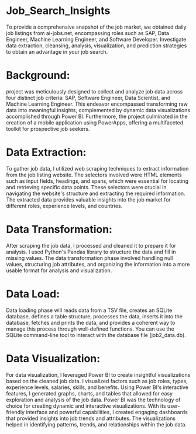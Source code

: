 # Job_Search_Insights
To provide a comprehensive snapshot of the job market, we obtained daily job listings from ai-jobs.net, encompassing roles such as SAP, Data Engineer, Machine Learning Engineer, and Software Developer. Investigate data extraction, cleansing, analysis, visualization, and prediction strategies to obtain an advantage in your job search.

# Background:
project was meticulously designed to collect and analyze job data across four distinct job criteria: SAP, Software Engineer, Data Scientist, and Machine Learning Engineer. This endeavor encompassed transforming raw data into meaningful insights, complemented by dynamic data visualizations accomplished through Power BI. Furthermore, the project culminated in the creation of a mobile application using PowerApps, offering a multifaceted toolkit for prospective job seekers.

# Data Extraction:
To gather job data, I utilized web scraping techniques to extract information from the job listing website. The selectors involved were HTML elements such as input fields, headings, and spans, which were essential for locating and retrieving specific data points. These selectors were crucial in navigating the website's structure and extracting the required information. The extracted data provides valuable insights into the job market for different roles, experience levels, and countries.

# Data Transformation:
After scraping the job data, I processed and cleaned it to prepare it for analysis. I used Python's Pandas library to structure the data and fill in missing values. The data transformation phase involved handling null values, structuring job attributes, and organizing the information into a more usable format for analysis and visualization.

# Data Load:
Data loading phase will reads data from a TSV file, creates an SQLite database, defines a table structure, processes the data, inserts it into the database, fetches and prints the data, and provides a coherent way to manage this process through well-defined functions. You can use the SQLite command-line tool to interact with the database file (job2_data.db).

# Data Visualization:
For data visualization, I leveraged Power BI to create insightful visualizations based on the cleaned job data. I visualized factors such as job roles, types, experience levels,
salaries, skills, and benefits. Using Power BI's interactive features, I generated graphs, charts, and tables that allowed for easy exploration and analysis of the job data.
Power BI was the technology of choice for creating dynamic and interactive visualizations. With its user-friendly interface and powerful capabilities, I created engaging dashboards that provided insights into job trends and attributes. The visualizations helped in identifying patterns, trends, and relationships within the job data.
